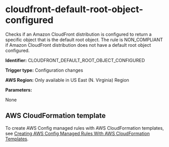 # cloudfront\-default\-root\-object\-configured<a name="cloudfront-default-root-object-configured"></a>

Checks if an Amazon CloudFront distribution is configured to return a specific object that is the default root object\. The rule is NON\_COMPLIANT if Amazon CloudFront distribution does not have a default root object configured\. 

**Identifier:** CLOUDFRONT\_DEFAULT\_ROOT\_OBJECT\_CONFIGURED

**Trigger type:** Configuration changes

**AWS Region:** Only available in US East \(N\. Virginia\) Region

**Parameters:**

None  

## AWS CloudFormation template<a name="w76aac11c31c17b7c61c15"></a>

To create AWS Config managed rules with AWS CloudFormation templates, see [Creating AWS Config Managed Rules With AWS CloudFormation Templates](aws-config-managed-rules-cloudformation-templates.md)\.